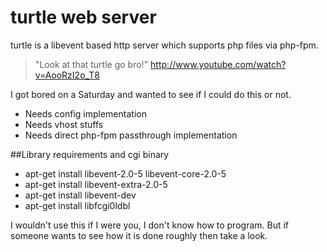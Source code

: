 turtle web server
======

turtle is a libevent based http server which supports php files via php-fpm.

> "Look at that turtle go bro!"
> http://www.youtube.com/watch?v=AooRzI2o_T8

I got bored on a Saturday and wanted to see if I could do this or not.

- Needs config implementation
- Needs vhost stuffs
- Needs direct php-fpm passthrough implementation

##Library requirements and cgi binary
- apt-get install libevent-2.0-5 libevent-core-2.0-5
- apt-get install libevent-extra-2.0-5
- apt-get install libevent-dev
- apt-get install libfcgi0ldbl


I wouldn't use this if I were you, I don't know how to program.
But if someone wants to see how it is done roughly then take a look.
